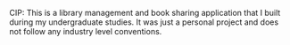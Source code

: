 CIP:
This is a library management and book sharing application that I built during my undergraduate studies. It was just a personal project and does not follow any industry level conventions.

